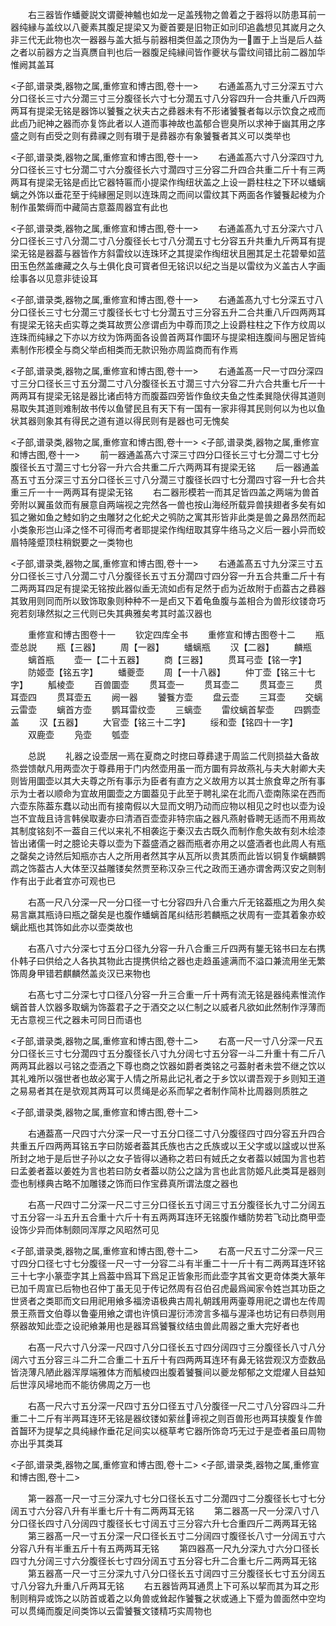 <!-- { "loadSidebar": true } -->
　　右三器皆作蟠夔説文谓夔神魖也如龙一足盖残物之兽着之于器将以防患耳前一器纯縁与盖纹以八夔素其腹足提梁又为夔首要是旧物正如刓印追蠡想见其嵗月之久非三代无此物也次一器器与盖大抵与前器相类但盖之顶伪为一置于上当是后人益之者以前器方之当真赝自判也后一器腹足纯縁间皆作夔状与雷纹间错比前二器加华惟阙其盖耳








<子部,谱录类,器物之属,重修宣和博古图,卷十一>
　　右通盖髙九寸三分深五寸六分口径长三寸六分濶三寸三分腹径长六寸七分濶五寸八分容四升一合共重八斤四两两耳有提梁无铭是器饰以饕餮之状夫古之彞器未有不形诸饕餮者每以示饮食之戒而此卣乃祀神之器而亦复饰此者以人道而事神故也盖郁合鬯臭所以求神于幽其用之序盛之则有卣受之则有彞祼之则有瓉于是彞器亦有象饕餮者其义可以类举也








<子部,谱录类,器物之属,重修宣和博古图,卷十一>
　　右通盖髙六寸八分深四寸九分口径长三寸七分濶二寸六分腹径长六寸濶四寸三分容二升四合共重二斤十有三两两耳有提梁无铭是卣比它器特匾而小提梁作绹纽状盖之上设一爵柱柱之下环以蟠螭螭之外饰以垂花至于纯縁圈足则以连珠周之而间以雷纹其下两面各作饕餮起棱为介制作虽繁缛而中藏简古意葢周器宜有此也









<子部,谱录类,器物之属,重修宣和博古图,卷十一>
　　右通盖髙九寸五分深六寸八分口径长三寸八分濶二寸八分腹径长七寸八分濶五寸七分容五升共重九斤两耳有提梁无铭是器葢与器皆作方斜雷纹以连珠环之其提梁作绹纽状且圈其足土花碧晕如蓝田玉色然盖瘗藏之久与土俱化良可寳者但无铭识以纪之当是以雷纹为义盖古人字画绘事各以见意非徒设耳









<子部,谱录类,器物之属,重修宣和博古图,卷十一>
　　右通盖髙九寸七分深五寸八分口径长三寸七分濶三寸腹径长七寸七分濶五寸三分容五升二合共重八斤四两两耳有提梁无铭夫卣实尊之类耳故贾公彦谓卣为中尊而顶之上设爵柱柱之下作方纹周以连珠而纯縁之下亦以方纹为饰两面各设兽首两耳作圜环与提梁相连腹间与圈足皆纯素制作形模全与商父举卣相类而无款识殆亦周监商而有作焉









<子部,谱录类,器物之属,重修宣和博古图,卷十一>
　　右通盖髙一尺一寸四分深四寸三分口径长三寸五分濶二寸八分腹径长五寸濶三寸六分容二升六合共重七斤一十两两耳有提梁无铭是器比诸卣特方而腹葢四旁皆作鱼纹夫鱼之性柔巽隐伏得其道则易取失其道则难制故书传以鱼譬民且有天下有一国有一家非得其民则何以为也以鱼状其器则象其有得民之道有道以得民则有是器也可无愧矣









<子部,谱录类,器物之属,重修宣和博古图,卷十一>
<子部,谱录类,器物之属,重修宣和博古图,卷十一>
　　前一器通盖髙六寸深三寸四分口径长三寸七分濶二寸七分腹径长五寸濶三寸七分容一升六合共重二斤六两两耳有提梁无铭
　　后一器通盖髙五寸五分深三寸五分口径长三寸八分濶三寸腹径长四寸七分濶四寸容一升七合共重三斤一十一两两耳有提梁无铭
　　右二器形模若一而其足皆四盖之两端为兽首旁附以翼虽敛而有展意自两端视之完然各一兽也按山海经所载异兽挟翅者多矣有如狐之獙如鱼之鯥如豹之虫雕犲之化蛇犬之鸮防之寓其形皆非此类是兽之鼻昂然而起小类象形岂山泽之怪不可得而考者耶提梁作绹纽取其穿牛络马之义后一器小异而蛟眉特隆蹙顶柱稍鋭要之一类物也



<子部,谱录类,器物之属,重修宣和博古图,卷十一>
　　右通盖髙五寸九分深三寸五分口径长三寸八分濶二寸八分腹径长五寸五分濶四寸四分容一升五合共重二斤十有二两两耳四足有提梁无铭按此器似盉无流如卣有足然于卣为近故附于卣葢古之彞器其致用则同而所以致饰取象则种种不一是卣又下着龟鱼腹与盖相合为兽形纹镂竒巧宛若刻瑑然拟之三代则已失其典雅矣考其时盖汉器也








　　重修宣和博古图卷十一
　　钦定四库全书
　　重修宣和博古图卷十二
　　瓶壶总説
　　瓶【三器】
　　周【一器】
　　蟠螭瓶
　　汉【二器】
　　麟瓶
　　螭首瓶
　　壶一【二十五器】
　　商【三器】
　　贯耳弓壶【铭一字】
　　防姬壶【铭五字】
　　蟠夔壶
　　周【一十八器】
　　仲丁壶【铭三十七字】
　　觚棱壶
　　百兽圜壶
　　贯耳壶一
　　贯耳壶二
　　贯耳壶三
　　贯耳壶四
　　贯耳壶五
　　阙一器
　　饕餮方壶
　　盘云壶
　　三耳壶
　　交螭云雷壶
　　螭首方壶
　　鹦耳雷纹壶
　　三螭壶
　　雷纹螭首挈壶
　　四鹦壶盖
　　汉【五器】
　　大官壶【铭三十二字】
　　绥和壶【铭四十一字】
　　双鹿壶
　　凫壶
　　瓠壶









　　总説
　　礼器之设壶居一焉在夏商之时揔曰尊彞逮于周监二代则损益大备故烝尝馈献凡用两壶次于尊彞用于门内然壶用虽一而方圜有异故燕礼与夫大射卿大夫则皆用圜壶以其大夫尊之所有事示为臣者有直方之义故用方以其士旅食卑之所有事示为士者以顺命为宜故用圜壶之方圜葢见于此至于聘礼梁在北而八壶南陈梁在西而六壶东陈葢东蠢以动出而有接南假以大显而文明乃动而应物以相见之时也以壶为设岂不宜哉且诗言韩侯取妻亦曰清酒百壶壶非特宗庙之器凡燕射昏聘无适而不用焉故其制度铭刻不一葢自三代以来礼不相袭迄于秦汉去古既久而制作愈失故有刻木绘漆皆出诸儒一时之臆论夫尊以壶为下葢盛酒之器而瓶者亦用之以盛酒者也此周人有瓶之罄矣之诗然后知瓶亦古人之所用者然其字从瓦所以贵其质而此皆以铜复作螭麟鹦鹉之饰葢古人大体至汉益雕镂矣然贾至称汉杂三代之政而王通亦谓舍两汉安之则制作有出于此者宜亦可观也已





















　　右髙一尺八分深一尺一分口径一寸七分容四升八合重六斤无铭葢瓶之为用久矣易言羸其瓶诗曰瓶之罄矣是也腹作蟠螭首尾纠结形若麟瓶之状周有一壶其着象亦蛟螭此瓶也其饰如此亦以壶类故也












　　右髙八寸六分深七寸五分口径九分容一升八合重三斤四两有鋬无铭书曰左右携仆韩子曰供给之人各执其物此古提携供给之器也走趋虽遽满而不溢口兼流用坐无繁饰周身甲错若麒麟然盖炎汉已来物也











　　右髙七寸二分深七寸口径八分容一升三合重一斤十两有流无铭是器纯素惟流作螭首昔人饮器多取螭为饰葢君子之于酒交之以仁制之以威者凡欲如此然制作浮薄而无古意视三代之器未可同日而语也



<子部,谱录类,器物之属,重修宣和博古图,卷十二>
　　右髙一尺一寸八分深一尺五分口径长三寸七分濶四寸五分腹径长八寸九分阔七寸五分容一斗二升重十有二斤八两两耳此器以弓铭之壶酒之下尊也商之饮器如爵者类铭之弓葢射者未尝不继之饮以其礼难所以强世者也故必寓于人情之所易此记礼者之于乡饮以谓吾观于乡则知王道之易易者其在是欤观其两耳可以贯绳是必系而挈之者制作简朴比周器则质胜之








<子部,谱录类,器物之属,重修宣和博古图,卷十二>








　　右通葢髙一尺四寸六分深一尺一寸五分口径二寸八分腹径四寸四分容五升四合共重五斤四两两耳铭五字曰防姬者葢其氏族也古之氏族或以王父字或以諡或以世系所封之地于是后世子孙以之女子皆得以通称之若曰有娀氏之女者葢以娀国为言也若曰孟姜者葢以姜姓为言也若曰防女者葢以防公之諡为言也此言防姬凡此类耳是器则壶也制様典古略不加雕镂之饰而曰作宝彞真所谓法度之器也








　　右髙一尺四寸二分深一尺二寸三分口径长五寸阔三寸五分腹径长九寸二分阔五寸五分容一斗五升五合重十六斤十有五两两耳连环无铭腹作蟠防势若飞动比商甲壶设饰少异而体制颇同浑厚之风昭然可见



<子部,谱录类,器物之属,重修宣和博古图,卷十二>
　　右髙一尺五寸二分深一尺三寸四分口径七寸七分腹径一尺一寸一分容二斗有半重二十一斤十有二两两耳连环铭三十七字小篆壶字其上爲葢中爲耳下爲足正皆象形而此壶字其省文更竒体类大篆年已加千周宣已后物也召仲丁虽无见于传记然周有召伯召虎最爲闻家令姓岂其功臣之世贤者之类耶而文曰用祀用飨多福滂语极典古周礼朝践用两壷尊用祀之谓也左传周景王燕晋文伯尊以鲁壷用飨之谓也许慎曰渥衍沛滂言多福与渥泽也坊记有曰恭则用祭器故知此壶之设祀飨兼用也是器耳爲饕餮纹结虫兽此周器之重大完好者也













　　右髙一尺六寸八分深一尺四寸八分口径长五寸四分阔四寸三分腹径长八寸八分阔六寸五分容三斗二升二合重二十五斤十有四两两耳连环有鼻无铭尝观汉方壶数品皆浇薄凡陋此器浑厚端雅体方而觚棱四出腹着饕餮间以夔龙郁郁之文焜燿人目益知后世淳风埽地而不能彷佛周之万一也










　　右髙一尺六寸五分深一尺四寸五分口径五寸八分腹径一尺二寸八分容四斗二升重二十二斤有半两耳连环无铭是器纹镂如萦丝谛视之则百兽形也两耳挟腹复作兽首齧环为提挈之具纯縁作垂花足间实以穟草考它器所饰竒巧无过于是壶者虽曰周物亦出乎其类耳


<子部,谱录类,器物之属,重修宣和博古图,卷十二>
<子部,谱录类,器物之属,重修宣和博古图,卷十二>








　　第一器髙一尺一寸三分深九寸七分口径长五寸二分濶四寸二分腹径长七寸七分阔五寸六分容八升有半重七斤十有二两两耳无铭
　　第二器髙一尺一分深八寸八分口径长四寸八分阔四寸腹径长七寸阔五寸三分容六升七合重四斤二两两耳无铭
　　第三器髙一尺一寸五分深一尺口径长五寸二分阔四寸腹径长八寸一分阔五寸六分容八升有半重五斤十有五两两耳无铭
　　第四器髙一尺九分深九寸六分口径长四寸九分阔三寸六分腹径长七寸四分阔五寸五分容七升二合重七斤二两两耳无铭
　　第五器髙一尺一寸三分深九寸八分口径长五寸阔四寸三分腹径长七寸五分阔五寸八分容九升重八斤两耳无铭
　　右五器皆两耳通贯上下可系以挈而其为耳之形制则稍异或饰之以防首或着之以角兽或耸起作饕餮之状或通上下蹙为兽面然中空均可以贯绳而腹足间类饰以云雷饕餮文镂精巧实周物也





